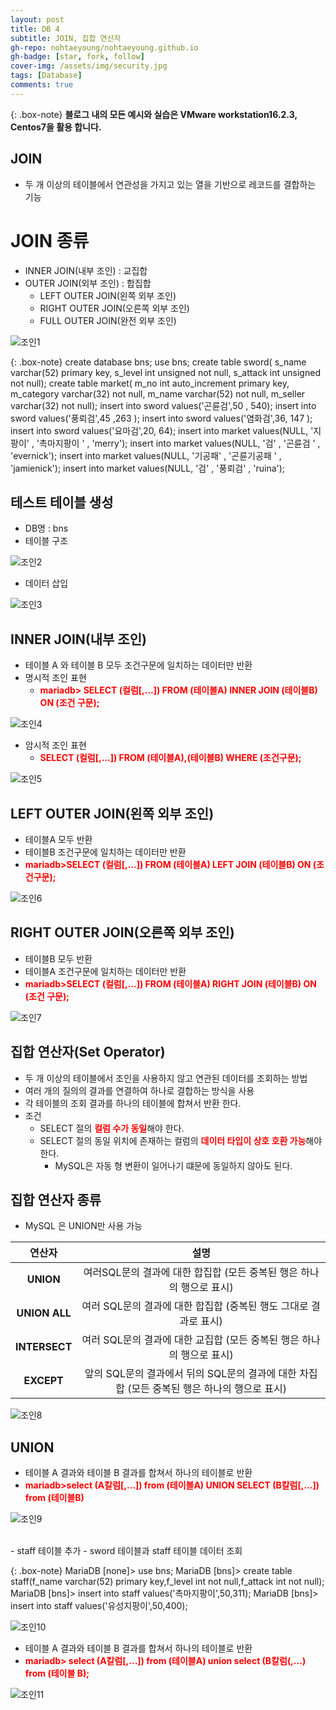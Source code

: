 ```yaml
---
layout: post
title: DB 4
subtitle: JOIN, 집합 연산자
gh-repo: nohtaeyoung/nohtaeyoung.github.io
gh-badge: [star, fork, follow]
cover-img: /assets/img/security.jpg
tags: [Database]
comments: true
---
```



{: .box-note}
<b>블로그 내의 모든 예시와 실습은 VMware workstation16.2.3, Centos7을 활용 합니다.<br></b>

## JOIN
- 두 개 이상의 테이블에서 연관성을 가지고 있는 열을 기반으로 레코드를 결합하는 기능

# JOIN 종류
- INNER JOIN(내부 조인) : 교집합
- OUTER JOIN(외부 조인) : 합집합
  - LEFT OUTER JOIN(왼쪽 외부 조인)
  - RIGHT OUTER JOIN(오른쪽 외부 조인)
  - FULL OUTER JOIN(완전 외부 조인)

![조인1](../assets/img/조인1.png) 

{: .box-note}
create database bns;
use bns;
create table sword(
s_name varchar(52) primary key,
s_level int unsigned not null,
s_attack int unsigned not null);
create table market(
m_no int auto_increment primary key,
m_category varchar(32) not null,
m_name varchar(52) not null,
m_seller varchar(32) not null);
insert into sword values('곤륜검',50 , 540);
insert into sword values('풍뢰검',45 ,263 );
insert into sword values('염화검',36, 147 );
insert into sword values('요마검',20, 64);
insert into market values(NULL, '지팡이' , '촉마지팡이 ' , 'merry'); 
insert into market values(NULL, '검' , '곤륜검 ' , 'evernick');
insert into market values(NULL, '기공패' , '곤륜기공패 ' , 'jamienick');
insert into market values(NULL, '검' , '풍뢰검' , 'ruina');

## 테스트 테이블 생성
- DB명 : bns
- 테이블 구조

![조인2](../assets/img/조인2.png) 

- 데이터 삽입

![조인3](../assets/img/조인3.png)

## INNER JOIN(내부 조인)
- 테이블 A 와 테이블 B 모두 조건구문에 일치하는 데이터만 반환
- 명시적 조인 표현
  - <b style="color:red">mariadb> SELECT (컬럼[,...]) FROM (테이블A) INNER JOIN (테이블B) ON (조건 구문);</b>

![조인4](../assets/img/조인4.png)

- 암시적 조인 표현
  - <b style="color:red">SELECT (컬럼[,...]) FROM (테이블A),(테이블B) WHERE (조건구문);</b>

![조인5](../assets/img/조인5.png)

## LEFT OUTER JOIN(왼쪽 외부 조인)
- 테이블A 모두 반환
- 테이블B 조건구문에 일치하는 데이터만 반환
- <b style="color:red">mariadb>SELECT (컬럼[,...]) FROM (테이블A) LEFT JOIN (테이블B) ON (조건구문);</b>

![조인6](../assets/img/조인6.png)

## RIGHT OUTER JOIN(오른쪽 외부 조인)
- 테이블B 모두 반환
- 테이블A 조건구문에 일치하는 데이터만 반환
- <b style="color:red">mariadb>SELECT (컬럼[,...]) FROM (테이블A) RIGHT JOIN (테이블B) ON (조건 구문);</b>

![조인7](../assets/img/조인7.png)

## 집합 연산자(Set Operator)
- 두 개 이상의 테이블에서 조인을 사용하지 않고 연관된 데이터를 조회하는 방법
- 여러 개의 질의의 결과를 연결하여 하나로 결합하는 방식을 사용
- 각 테이블의 조회 결과를 하나의 테이블에 합쳐서 반환 한다.
- 조건
  - SELECT 절의 <b style="color:red">컬럼 수가 동일</b>해야 한다.
  - SELECT 절의 동일 위치에 존재하는 컬럼의 <b style="color:red">데이터 타입이 상호 호환 가능</b>해야 한다.
    - MySQL은 자동 형 변환이 일어나기 떄문에 동일하지 않아도 된다.

## 집합 연산자 종류
- MySQL 은 UNION만 사용 가능

|연산자|설명|
|:-------:|:----------:|
|<b>UNION</b>|여러SQL문의 결과에 대한 합집합 (모든 중복된 행은 하나의 행으로 표시)|
|<b>UNION ALL</b>|여러 SQL문의 결과에 대한 합집합 (중복된 행도 그대로 결과로 표시)|
|<b>INTERSECT</b>|여러 SQL문의 결과에 대한 교집합 (모든 중복된 행은 하나의 행으로 표시)|
|<b>EXCEPT</b>|앞의 SQL문의 결과에서 뒤의 SQL문의 결과에 대한 차집합 (모든 중복된 행은 하나의 행으로 표시)|

![조인8](../assets/img/조인8.png)

## UNION
- 테이블 A 결과와 테이블 B 결과를 합쳐서 하나의 테이블로 반환
- <b style="color:red">mariadb>select (A칼럼[,...]) from (테이블A) UNION SELECT (B칼럼[,...]) from (테이블B)</b>

![조인9](../assets/img/조인9.png)
  
<br>
- staff 테이블 추가
- sword 테이블과 staff 테이블 데이터 조회

{: .box-note}
MariaDB [none]> use bns;
MariaDB [bns]> create table staff(f_name varchar(52) primary key,f_level int not null,f_attack int not null);
MariaDB [bns]> insert into staff values('촉마지팡이',50,311);
MariaDB [bns]> insert into staff values('유성지팡이',50,400);

![조인10](../assets/img/조인10.png)

- 테이블 A 결과와 테이블 B 결과를 합쳐서 하나의 테이블로 반환
- <b style="color:red">mariadb> select (A칼럼[,...]) from (테이블A) union select (B칼럼(,...) from (테이블 B);</b>

![조인11](../assets/img/조인11.png)

